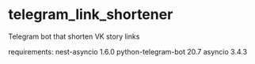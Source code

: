 # telegram_link_shortener
Telegram bot that shorten VK story links


requirements:
nest-asyncio                   1.6.0
python-telegram-bot            20.7
asyncio                        3.4.3

